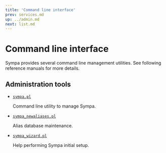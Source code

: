 ```yaml
---
title: 'Command line interface'
prev: services.md
up: ../admin.md
next: list.md
---
```


Command line interface
======================

Sympa provides several command line management utilities.  See following
reference manuals for more details.

Administration tools
--------------------

  - [`sympa.pl`](/gpldoc/man/sympa.1.html)

    Command line utility to manage Sympa.

  - [`sympa_newaliases.pl`](/gpldoc/man/sympa_newaliases.1.html)

    Alias database maintenance.

  - [`sympa_wizard.pl`](/gpldoc/man/sympa_wizard.1.html)

    Help performing Sympa initial setup.

